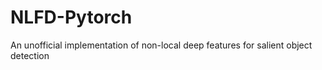 # NLFD-Pytorch
An unofficial implementation of non-local deep features for salient object detection
